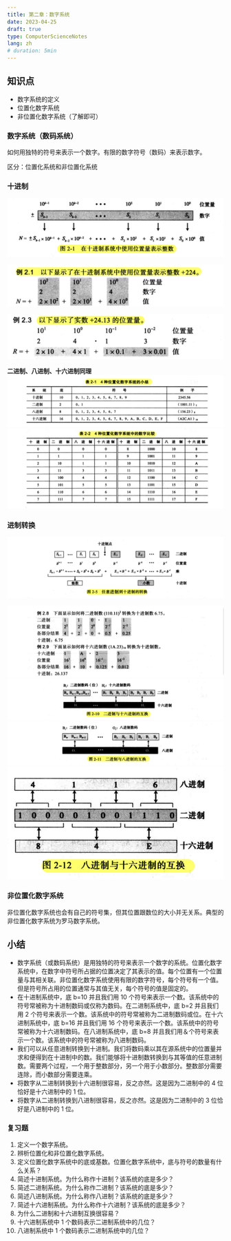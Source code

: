 ```yaml
---
title: 第二章：数字系统
date: 2023-04-25
draft: true
type: ComputerScienceNotes
lang: zh
# duration: 5min
---
```


## 知识点

- 数字系统的定义
- 位置化数字系统
- 非位置化数字系统（了解即可）

### 数字系统（数码系统）

如何用独特的符号来表示一个数字。有限的数字符号（数码）来表示数字。

区分：位置化系统和非位置化系统

### 十进制

![十进制](/public/images/computer-science-notes/2.1.png)

![十进制](/public/images/computer-science-notes/2.2.png)

![十进制](/public/images/computer-science-notes/2.3.png)

**二进制、八进制、十六进制同理**
![十进制](/public/images/computer-science-notes/2.4.png)
![十进制](/public/images/computer-science-notes/2.5.png)

### 进制转换

![进制转换](/public/images/computer-science-notes/2.6.png)

![进制转换](/public/images/computer-science-notes/2.7.png)
![进制转换](/public/images/computer-science-notes/2.8.png)
![进制转换](/public/images/computer-science-notes/2.9.png)
![进制转换](/public/images/computer-science-notes/2.10.png)

### 非位置化数字系统

非位置化数字系统也会有自己的符号集，但其位置跟数位的大小并无关系。典型的非位置化数字系统为罗马数字系统。

## 小结

- 数字系统（或数码系统）是用独特的符号来表示一个数字的系统。位置化数字系统中，在数字中符号所占据的位置决定了其表示的值。每个位置有一个位置量与其相关联。非位置化数字系统使用有限的数字符号，每个符号有一个值。但是符号所占用的位置通常与其值无关，每个符号的值是固定的。
- 在十进制系统中，底 b=10 并且我们用 10 个符号来表示一个数。该系统中的符号常被称为十进制数码或仅称为数码。在二进制系统中，底 b=2 并且我们用 2 个符号来表示一个数。该系统中的符号常被称为二进制数码或位。在十六进制系统中，底 b=16 并且我们用 16 个符号来表示一个数。该系统中的符号常被称为十六进制数码。在八进制系统中，底 b=8 并且我们用＆个符号来表示一个数。该系统中的符号常被称为八进制数码。
- 我们可以从任意进制转换到十进制。我们将数码乘以其在源系统中的位置量并求和便得到在十进制中的数。我们能够将十进制数转换到与其等值的任意进制数。需要两个过程，一个用于整数部分，另一个用于小数部分。整数部分需要连除，而小数部分需要连乘。
- 将数字从二进制转换到十六进制很容易，反之亦然。这是因为二进制中的 4 位恰好是十六进制中的 1 位。
- 将数字从二进制转换到八进制很容易，反之亦然。这是因为二进制中的 3 位恰好是八进制中的 1 位。

### 复习题

1. 定义一个数字系统。
2. 辨析位置化和非位置化数字系统。
3. 定义位置化数字系统中的底或基数。位置化数字系统中，底与符号的数量有什么关系？
4. 简述十进制系统。为什么称作十进制？该系统的底是多少？
5. 简述二进制系统。为什么称作二进制？该系统的底是多少？
6. 简述八进制系统。为什么称作八进制？该系统的底是多少？
7. 简述十六进制系统。为什么称作十六进制？该系统的底是多少？
8. 为什么二进制和十六进制互换很容易？
9. 十六进制系统中 1 个数码表示二进制系统中的几位？
10. 八进制系统中 1 个数码表示二进制系统中的几位？
